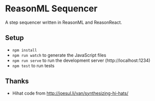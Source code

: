 # ReasonML Sequencer

A step sequencer written in ReasonML and ReasonReact.


## Setup

- `npm install`
- `npm run watch` to generate the JavaScript files
- `npm run serve` to run the development server (http://localhost:1234)
- `npm test` to run tests


## Thanks

- Hihat code from http://joesul.li/van/synthesizing-hi-hats/
